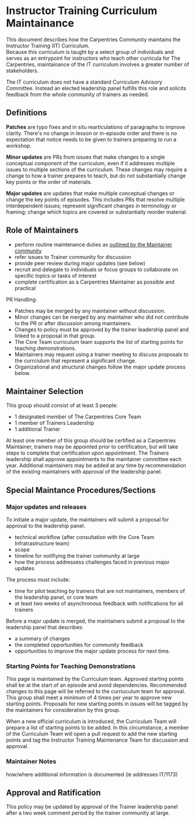 # Instructor Training Curriculum Maintainance

This document describes how the Carpentries Community maintains the Instructor Training (IT) Curriculum.  
Because this curriculum is taught by a select group of individuals and serves as an entrypoint for 
instructors who teach other curricula for The Carpentries, maintainance of the IT curriculum involves
a greater number of stakeholders.  

The IT curriculum does not have a standard Curriculum Advisory Committee. Instead an elected leadership panel
fulfills this role and solicits feedback from the whole community of trainers as needed. 

## Definitions 

**Patches** are typo fixes and in situ rearticulations of paragraphs to improve clarity. There's no change in lesson or in-episode order and there is no expectation that notice needs to be given to trainers preparing to run a workshop. 

**Minor updates** are PRs from issues that make changes to a single conceptual component of the curriculum, even if it addresses multiple issues to multiple sections of the curriculum. These changes may require a change to how a trainer prepares to teach, but do not substantially change key points or the order of materials. 

**Major updates** are updates that make multiple conceptual changes or change the key points of episodes. This includes PRs that resolve multiple interdependent issues; represent significant changes in terminology or framing; change which topics are covered or substantially reorder material. 

## Role of Maintainers 

- perform routine maintenance duties as [outlined by the Maintainer community](https://carpentries.github.io/maintainer-onboarding/05-communicate-advisors/index.html)
- refer issues to Trainer community for discussion
- provide peer review during major updates (see below)
- recruit and delegate to individuals or focus groups to collaborate on specific topics or tasks of interest
- complete certification as a Carpentries Maintainer as possible and practical

PR Handling:
- Patches may be merged by any maintainer without discussion. 
- Minor changes can be merged by any maintainer who did not contribute to the PR or after discussion among maintainers.
- Changes to policy must be approved by the trainer leadership panel and linked to a proposal in that group. 
- The Core Team curriculum team supports the list of starting points for teaching demonstrations. 
- Maintainers may request using a trainer meeting to discuss proposals to the currciulum that 
  represent a significant change.  
- Organizational and structural changes follow the major update process below. 

## Maintainer Selection

This group should consist of at least 3 people:
- 1 designated member of The Carpentries Core Team
- 1 member of Trainers Leadership
- 1 additional Trainer

At least one member of this group should be certified as a Carpentries Maintainer, trainers
may be appointed prior to certification, but will take steps to complete that certification
upon appointment.  The Trainers leadership shall approve appointments to the maintainer 
committee each year. Additional maintainers may be added at any time by recommendation of
the existing maintainers with approval of the leadership panel. 

## Special Maintance Procedures/Sections

### Major updates and releases

To initiate a major update, the maintainers will submit a proposal for approval to the leadership panel. 
  - technical workflow (after consultation with the Core Team Infratrastructure team)
  - scope
  - timeline for notifiying the trainer community at large
  - how the process addressess challenges faced in previous major updates

The process must include:
  - time for pilot teaching by trainers that are not maintainers, members of the leadership panel, or core team
  - at least two weeks of asynchronous feedback with notifications for all trainers

Before a major update is merged, the maintainers submit a proposal to the leadership panel that describes:
  - a summary of changes
  - the completed opportunities for community feedback
  - opportunities to improve the major update process for next time.  
  
### Starting Points for Teaching Demonstrations

This page is maintained by the Curriculum team. 
Approved starting points shall be at the start of an episode and avoid dependencies. 
Recommended changes to this page will be referred to the curriuculum team for approval. 
This group shall meet a minimum of 4 times per year to approve new starting points. 
Proposals for new starting points in issues will be tagged by the maintainers for consideration by this group. 

When a new official curriculum is introduced, the Curriculum Team will prepare a list of starting points to be added.
In this circumstance, a member of the Curriculum Team will open a pull request to add the new starting points and tag the Instructor Training Maintenance Team for discussion and approval.

### Maintainer Notes

how/where additional information is documented (ie addresses IT/1173)

## Approval and Ratification

This policy may be updated by approval of the Trainer leadership panel after a two week comment period by the trainer community at large. 
  

